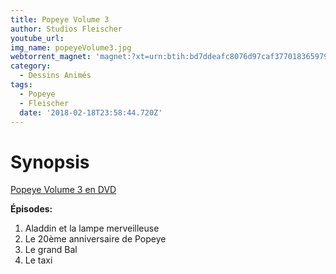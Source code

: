 ```yaml
---
title: Popeye Volume 3
author: Studios Fleischer
youtube_url: 
img_name: popeyeVolume3.jpg
webtorrent_magnet: 'magnet:?xt=urn:btih:bd7ddeafc8076d97caf377018365979f82d814e4&dn=HMlRKEIJEiNg.mp4&tr=udp://explodie.org:6969&tr=udp://tracker.coppersurfer.tk:6969&tr=udp://tracker.empire-js.us:1337&tr=udp://tracker.leechers-paradise.org:6969&tr=udp://tracker.opentrackr.org:1337&tr=wss://tracker.btorrent.xyz&tr=wss://tracker.fastcast.nz&tr=wss://tracker.openwebtorrent.com&as=https://seed01.bitchute.com/8929/HMlRKEIJEiNg.mp4&as=https://seed02.bitchute.com/8929/HMlRKEIJEiNg.mp4&as=https://seed03.bitchute.com/8929/HMlRKEIJEiNg.mp4&xs=https://www.bitchute.com/torrent/8929/HMlRKEIJEiNg.webtorrent'
category:
  - Dessins Animés
tags:
  - Popeye
  - Fleischer
  date: '2018-02-18T23:58:44.720Z'
---
```


# Synopsis

[Popeye Volume 3 en DVD](https://www.amazon.fr/gp/product/B000EHS5EC/ref=as_li_tl?ie=UTF8&tag=ctimes-21&camp=1642&creative=6746&linkCode=as2&creativeASIN=B000EHS5EC&linkId=13e9196ed1cfe388051e9990085381d3)

**Épisodes:**
1. Aladdin et la lampe merveilleuse
2. Le 20ème anniversaire de Popeye
3. Le grand Bal
4. Le taxi
